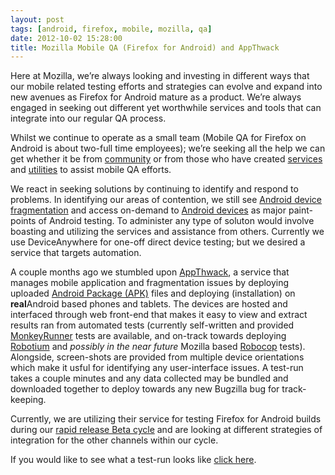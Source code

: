 ```yaml
---
layout: post
tags: [android, firefox, mobile, mozilla, qa]
date: 2012-10-02 15:28:00
title: Mozilla Mobile QA (Firefox for Android) and AppThwack
---
```

Here at Mozilla, we’re always looking and investing in different ways
that our mobile related testing efforts and strategies can evolve and
expand into new avenues as Firefox for Android mature as a product.
We’re always engaged in seeking out different yet worthwhile services
and tools that can integrate into our regular QA process.

Whilst we continue to operate as a small team (Mobile QA for Firefox on
Android is about two-full time employees); we’re seeking all the help we
can get whether it be from [community][] or from those who have created
[services][] and [utilities][] to assist mobile QA efforts.

We react in seeking solutions by continuing to identify and respond to
problems. In identifying our areas of contention, we still see [Android
device fragmentation][] and access on-demand to [Android devices][] as
major paint-points of Android testing. To administer any type of soluton
would involve boasting and utilizing the services and assistance from
others. Currently we use DeviceAnywhere for one-off direct device
testing; but we desired a service that targets automation.  

A couple months ago we stumbled upon [AppThwack][], a service that
manages mobile application and fragmentation issues by deploying
uploaded [Android Package (APK)][] files and deploying (installation) on
**real**Android based phones and tablets. The devices are hosted and
interfaced through web front-end that makes it easy to view and extract
results ran from automated tests (currently self-written and
provided [MonkeyRunner][] tests are available, and on-track towards
deploying [Robotium][] and *possibly in the near future* Mozilla based
[Robocop][] tests). Alongside, screen-shots are provided from multiple
device orientations which make it usful for identifying any
user-interface issues. A test-run takes a couple minutes and any data
collected may be bundled and downloaded together to deploy towards any
new Bugzilla bug for track-keeping.

Currently, we are utilizing their service for testing Firefox for
Android builds during our [rapid release Beta cycle][] and are looking
at different strategies of integration for the other channels within our
cycle.

If you would like to see what a test-run looks like [click here][].

  [community]: https://wiki.mozilla.org/QA/Fennec/Armv6Compatibility#Unofficial_Community-Driven_Device_Testing_Table
  [services]: http://www.keynotedeviceanywhere.com
  [utilities]: http://testdroid.com
  [Android device fragmentation]: http://developer.android.com/about/dashboards/index.html
  [Android devices]: http://www.android.com/devices/
  [AppThwack]: http://www.appthwack.com
  [Android Package (APK)]: http://en.wikipedia.org/wiki/APK_(file_format)
  [MonkeyRunner]: http://developer.android.com/tools/help/monkeyrunner_concepts.html
  [Robotium]: http://code.google.com/p/robotium/
  [Robocop]: https://wiki.mozilla.org/Auto-tools/Projects/Robocop
  [rapid release Beta cycle]: https://wiki.mozilla.org/RapidRelease/Calendar
  [click here]: http://www.appthwack.com/public/WrPWGZz58L